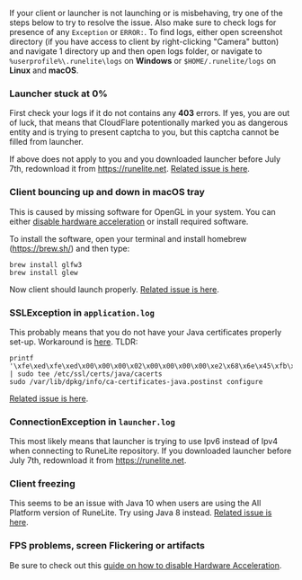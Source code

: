 If your client or launcher is not launching or is misbehaving, try one of the steps below to try to resolve the issue. Also make sure to check logs for presence of any `Exception` or `ERROR:`. To find logs, either open screenshot directory (if you have access to client by right-clicking "Camera" button) and navigate 1 directory up and then open logs folder, or navigate to `%userprofile%\.runelite\logs` on **Windows** or `$HOME/.runelite/logs` on **Linux** and **macOS**.

### Launcher stuck at 0%

First check your logs if it do not contains any **403** errors. If yes, you are out of luck, that means that CloudFlare potentionally marked you as dangerous entity and is trying to present captcha to you, but this captcha cannot be filled from launcher.

If above does not apply to you and you downloaded launcher before July 7th, redownload it from https://runelite.net. [Related issue is here](https://github.com/runelite/launcher/issues/18).

### Client bouncing up and down in macOS tray

This is caused by missing software for OpenGL in your system. You can either [disable hardware acceleration](https://github.com/runelite/runelite/wiki/Disable-Hardware-Acceleration) or install required software.

To install the software, open your terminal and install homebrew (https://brew.sh/) and then type:

```
brew install glfw3
brew install glew
```

Now client should launch properly. [Related issue is here](https://github.com/runelite/launcher/issues/17).

### SSLException in `application.log`

This probably means that you do not have your Java certificates properly set-up.
Workaround is [here](https://stackoverflow.com/a/50103533).
TLDR:

```
printf '\xfe\xed\xfe\xed\x00\x00\x00\x02\x00\x00\x00\x00\xe2\x68\x6e\x45\xfb\x43\xdf\xa4\xd9\x92\xdd\x41\xce\xb6\xb2\x1c\x63\x30\xd7\x92' | sudo tee /etc/ssl/certs/java/cacerts
sudo /var/lib/dpkg/info/ca-certificates-java.postinst configure
```

[Related issue is here](https://github.com/runelite/runelite/issues/2603).

### ConnectionException in `launcher.log`

This most likely means that launcher is trying to use Ipv6 instead of Ipv4 when connecting to RuneLite repository. If you downloaded launcher before July 7th, redownload it from https://runelite.net. 

### Client freezing

This seems to be an issue with Java 10 when users are using the All Platform version of RuneLite. Try using Java 8 instead. [Related issue is here](https://github.com/runelite/runelite/issues/3999).

### FPS problems, screen Flickering or artifacts

Be sure to check out this [guide on how to disable Hardware Acceleration](https://github.com/runelite/runelite/wiki/Disable-Hardware-Acceleration).